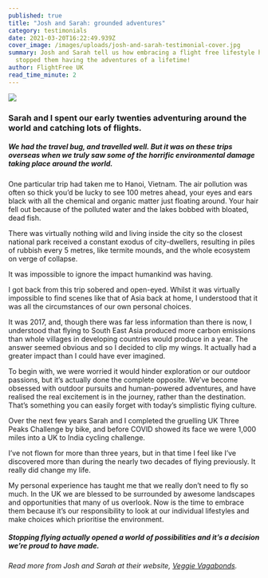 ```yaml
---
published: true
title: "Josh and Sarah: grounded adventures"
category: testimonials
date: 2021-03-20T16:22:49.939Z
cover_image: /images/uploads/josh-and-sarah-testimonial-cover.jpg
summary: Josh and Sarah tell us how embracing a flight free lifestyle hasn’t
  stopped them having the adventures of a lifetime!
author: FlightFree UK
read_time_minute: 2
---
```



![](/images/uploads/testimonial-joshsarah.jpg)

### Sarah and I spent our early twenties adventuring around the world and catching lots of flights. 

##### We had the travel bug, and travelled well. But it was on these trips overseas when we truly saw some of the horrific environmental damage taking place around the world.

One particular trip had taken me to Hanoi, Vietnam. The air pollution was often so thick you’d be lucky to see 100 metres ahead, your eyes and ears black with all the chemical and organic matter just floating around. Your hair fell out because of the polluted water and the lakes bobbed with bloated, dead fish. 

There was virtually nothing wild and living inside the city so the closest national park received a constant exodus of city-dwellers, resulting in piles of rubbish every 5 metres, like termite mounds, and the whole ecosystem on verge of collapse.

It was impossible to ignore the impact humankind was having.

I got back from this trip sobered and open-eyed. Whilst it was virtually impossible to find scenes like that of Asia back at home, I understood that it was all the circumstances of our own personal choices.

It was 2017, and, though there was far less information than there is now, I understood that flying to South East Asia produced more carbon emissions than whole villages in developing countries would produce in a year. The answer seemed obvious and so I decided to clip my wings. It actually had a greater impact than I could have ever imagined.

To begin with, we were worried it would hinder exploration or our outdoor passions, but it’s actually done the complete opposite. We’ve become obsessed with outdoor pursuits and human-powered adventures, and have realised the real excitement is in the journey, rather than the destination. That’s something you can easily forget with today’s simplistic flying culture. 

Over the next few years Sarah and I completed the gruelling UK Three Peaks Challenge by bike, and before COVID showed its face we were 1,000 miles into a UK to India cycling challenge.

I’ve not flown for more than three years, but in that time I feel like I’ve discovered more than during the nearly two decades of flying previously. It really did change my life.

My personal experience has taught me that we really don’t need to fly so much. In the UK we are blessed to be surrounded by awesome landscapes and opportunities that many of us overlook. Now is the time to embrace them because it’s our responsibility to look at our individual lifestyles and make choices which prioritise the environment.

##### Stopping flying actually opened a world of possibilities and it’s a decision we’re proud to have made.

*Read more from Josh and Sarah at their website, [Veggie Vagabonds](https://veggievagabonds.com/).*